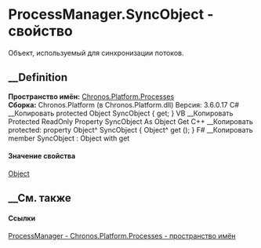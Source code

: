 # ProcessManager.SyncObject - свойство
Объект, используемый для синхронизации потоков.
## __Definition
 **Пространство имён:**
[Chronos.Platform.Processes](N_Chronos_Platform_Processes.htm)  
 **Сборка:** Chronos.Platform (в Chronos.Platform.dll) Версия: 3.6.0.17
C# __Копировать
     protected Object SyncObject { get; }
VB __Копировать
     Protected ReadOnly Property SyncObject As Object
    	Get
C++ __Копировать
     protected:
    property Object^ SyncObject {
    	Object^ get ();
    }
F# __Копировать
     member SyncObject : Object with get
#### Значение свойства
[Object](https://learn.microsoft.com/dotnet/api/system.object)
##  __См. также
#### Ссылки
[ProcessManager - ](T_Chronos_Platform_Processes_ProcessManager.htm)
[Chronos.Platform.Processes - пространство
имён](N_Chronos_Platform_Processes.htm)
